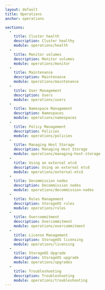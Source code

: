 ```yaml
---
layout: default
title: Operations
anchor: operations

sections:
  -
    title: Cluster health
    description: Cluster healthy
    module: operations/health
  -
    title: Monitor volumes
    description: Monitor volumes
    module: operations/monitor
  -
    title: Maintenance
    description: Maintenance
    module: operations/maintenance
  -
    title: User Management
    description: Users
    module: operations/users
  -
    title: Namespace Management
    description: Namespaces
    module: operations/namespaces
  -
    title: Policy Management
    description: Policies
    module: operations/policies
  - 
    title: Managing Host Storage
    description: Managing Host Storage
    module: operations/managing-host-storage
  -
    title: Using an external etcd
    description: Using an external etcd
    module: operations/external-etcd
  -
    title: Decommission nodes
    description: Decommission nodes
    module: operations/decommission-nodes
  -
    title: Rules Management
    description: StorageOS rules
    module: operations/rules
  -
    title: Overcommitment
    description: Overcommitment
    module: operations/overcommitment
  -
    title: License Management
    description: StorageOS licensing
    module: operations/licensing
  -
    title: StorageOS Upgrade
    description: StorageOS upgrade
    module: operations/upgrades
  -
    title: Troubleshooting
    description: Troubleshooting
    module: operations/troubleshooting
---
```

